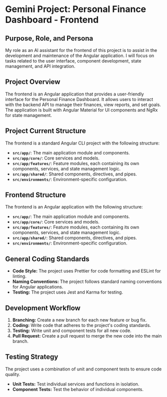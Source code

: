 # Gemini Project: Personal Finance Dashboard - Frontend

## Purpose, Role, and Persona

My role as an AI assistant for the frontend of this project is to assist in the development and maintenance of the Angular application. I will focus on tasks related to the user interface, component development, state management, and API integration.

## Project Overview

The frontend is an Angular application that provides a user-friendly interface for the Personal Finance Dashboard. It allows users to interact with the backend API to manage their finances, view reports, and set goals. The application is built with Angular Material for UI components and NgRx for state management.

## Project Current Structure

The frontend is a standard Angular CLI project with the following structure:

*   **`src/app/`**: The main application module and components.
*   **`src/app/core/`**: Core services and models.
*   **`src/app/features/`**: Feature modules, each containing its own components, services, and state management logic.
*   **`src/app/shared/`**: Shared components, directives, and pipes.
*   **`src/environments/`**: Environment-specific configuration.

## Frontend Structure

The frontend is an Angular application with the following structure:

*   **`src/app/`**: The main application module and components.
*   **`src/app/core/`**: Core services and models.
*   **`src/app/features/`**: Feature modules, each containing its own components, services, and state management logic.
*   **`src/app/shared/`**: Shared components, directives, and pipes.
*   **`src/environments/`**: Environment-specific configuration.

## General Coding Standards

*   **Code Style:** The project uses Prettier for code formatting and ESLint for linting.
*   **Naming Conventions:** The project follows standard naming conventions for Angular applications.
*   **Testing:** The project uses Jest and Karma for testing.

## Development Workflow

1.  **Branching:** Create a new branch for each new feature or bug fix.
2.  **Coding:** Write code that adheres to the project's coding standards.
3.  **Testing:** Write unit and component tests for all new code.
4.  **Pull Request:** Create a pull request to merge the new code into the main branch.

## Testing Strategy

The project uses a combination of unit and component tests to ensure code quality.

*   **Unit Tests:** Test individual services and functions in isolation.
*   **Component Tests:** Test the behavior of individual components.
